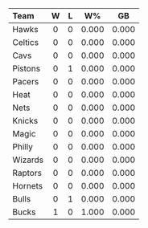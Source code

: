 | Team                             |  W  |  L  |  W%   |  GB   |
|:---------------------------------|:---:|:---:|:-----:|:-----:|
| [](/r/atlantahawks) Hawks        |  0  |  0  | 0.000 | 0.000 |
| [](/r/bostonceltics) Celtics     |  0  |  0  | 0.000 | 0.000 |
| [](/r/clevelandcavs) Cavs        |  0  |  0  | 0.000 | 0.000 |
| [](/r/detroitpistons) Pistons    |  0  |  1  | 0.000 | 0.000 |
| [](/r/pacers) Pacers             |  0  |  0  | 0.000 | 0.000 |
| [](/r/heat) Heat                 |  0  |  0  | 0.000 | 0.000 |
| [](/r/gonets) Nets               |  0  |  0  | 0.000 | 0.000 |
| [](/r/nyknicks) Knicks           |  0  |  0  | 0.000 | 0.000 |
| [](/r/orlandomagic) Magic        |  0  |  0  | 0.000 | 0.000 |
| [](/r/sixers) Philly             |  0  |  0  | 0.000 | 0.000 |
| [](/r/washingtonwizards) Wizards |  0  |  0  | 0.000 | 0.000 |
| [](/r/torontoraptors) Raptors    |  0  |  0  | 0.000 | 0.000 |
| [](/r/charlottehornets) Hornets  |  0  |  0  | 0.000 | 0.000 |
| [](/r/chicagobulls) Bulls        |  0  |  1  | 0.000 | 0.000 |
| [](/r/mkebucks) Bucks            |  1  |  0  | 1.000 | 0.000 |